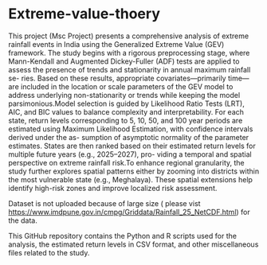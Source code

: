 # Extreme-value-thoery
This project (Msc Project) presents a comprehensive analysis of extreme rainfall events in India using
the Generalized Extreme Value (GEV) framework. The study begins with a rigorous
preprocessing stage, where Mann-Kendall and Augmented Dickey-Fuller (ADF) tests are
applied to assess the presence of trends and stationarity in annual maximum rainfall se-
ries. Based on these results, appropriate covariates—primarily time—are included in the
location or scale parameters of the GEV model to address underlying non-stationarity
or trends while keeping the model parsimonious.Model selection is guided by Likelihood
Ratio Tests (LRT), AIC, and BIC values to balance complexity and interpretability. For
each state, return levels corresponding to 5, 10, 50, and 100 year periods are estimated
using Maximum Likelihood Estimation, with confidence intervals derived under the as-
sumption of asymptotic normality of the parameter estimates. States are then ranked
based on their estimated return levels for multiple future years (e.g., 2025–2027), pro-
viding a temporal and spatial perspective on extreme rainfall risk.To enhance regional
granularity, the study further explores spatial patterns either by zooming into districts
within the most vulnerable state (e.g., Meghalaya). These spatial extensions help identify
high-risk zones and improve localized risk assessment.

Dataset is not uploaded because of large size ( please vist https://www.imdpune.gov.in/cmpg/Griddata/Rainfall_25_NetCDF.html) for the data.

This GitHub repository contains the Python and R scripts used for the analysis, the estimated return levels in CSV format, and other miscellaneous files related to the study.
